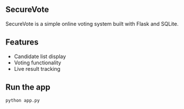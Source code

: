 ## SecureVote

SecureVote is a simple online voting system built with Flask and SQLite.

## Features
- Candidate list display
- Voting functionality
- Live result tracking

## Run the app
```bash
python app.py
